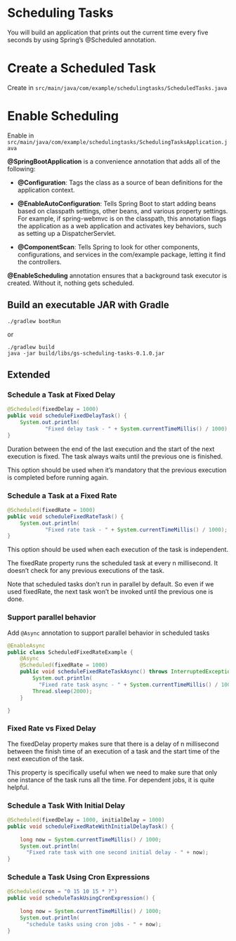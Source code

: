 # Scheduling Tasks
You will build an application that prints out the current time every five seconds by using Spring’s @Scheduled annotation.

# Create a Scheduled Task

Create in `src/main/java/com/example/schedulingtasks/ScheduledTasks.java`

# Enable Scheduling

Enable in `src/main/java/com/example/schedulingtasks/SchedulingTasksApplication.java`

**@SpringBootApplication** is a convenience annotation that adds all of the following:

- **@Configuration**: Tags the class as a source of bean definitions for the application context.

- **@EnableAutoConfiguration**: Tells Spring Boot to start adding beans based on classpath settings, other beans, and various property settings. For example, if spring-webmvc is on the classpath, this annotation flags the application as a web application and activates key behaviors, such as setting up a DispatcherServlet.

- **@ComponentScan**: Tells Spring to look for other components, configurations, and services in the com/example package, letting it find the controllers.

**@EnableScheduling** annotation ensures that a background task executor is created. Without it, nothing gets scheduled.


## Build an executable JAR with Gradle

```shell
./gradlew bootRun
```

or

```shell
./gradlew build
java -jar build/libs/gs-scheduling-tasks-0.1.0.jar
```

## Extended

### Schedule a Task at Fixed Delay
```java
@Scheduled(fixedDelay = 1000)
public void scheduleFixedDelayTask() {
    System.out.println(
            "Fixed delay task - " + System.currentTimeMillis() / 1000);
}
```
Duration between the end of the last execution and the start of the next execution is fixed. The task always waits until the previous one is finished.

This option should be used when it’s mandatory that the previous execution is completed before running again.

### Schedule a Task at a Fixed Rate
```java
@Scheduled(fixedRate = 1000)
public void scheduleFixedRateTask() {
    System.out.println(
            "Fixed rate task - " + System.currentTimeMillis() / 1000);
}
```
This option should be used when each execution of the task is independent.

The fixedRate property runs the scheduled task at every n millisecond. It doesn’t check for any previous executions of the task.

Note that scheduled tasks don’t run in parallel by default. So even if we used fixedRate, the next task won’t be invoked until the previous one is done.

### Support parallel behavior

Add `@Async` annotation to support parallel behavior in scheduled tasks

```java
@EnableAsync
public class ScheduledFixedRateExample {
    @Async
    @Scheduled(fixedRate = 1000)
    public void scheduleFixedRateTaskAsync() throws InterruptedException {
        System.out.println(
          "Fixed rate task async - " + System.currentTimeMillis() / 1000);
        Thread.sleep(2000);
    }

}
```

### Fixed Rate vs Fixed Delay
The fixedDelay property makes sure that there is a delay of n millisecond between the finish time of an execution of a task and the start time of the next execution of the task.

This property is specifically useful when we need to make sure that only one instance of the task runs all the time. For dependent jobs, it is quite helpful.

### Schedule a Task With Initial Delay

```java
@Scheduled(fixedDelay = 1000, initialDelay = 1000)
public void scheduleFixedRateWithInitialDelayTask() {
 
    long now = System.currentTimeMillis() / 1000;
    System.out.println(
      "Fixed rate task with one second initial delay - " + now);
}
```

### Schedule a Task Using Cron Expressions

```java
@Scheduled(cron = "0 15 10 15 * ?")
public void scheduleTaskUsingCronExpression() {
 
    long now = System.currentTimeMillis() / 1000;
    System.out.println(
      "schedule tasks using cron jobs - " + now);
}
```